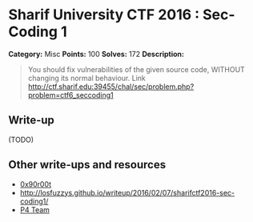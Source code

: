 # Sharif University CTF 2016 : Sec-Coding 1

**Category:** Misc
**Points:** 100
**Solves:** 172
**Description:**

> You should fix vulnerabilities of the given source code, WITHOUT changing its normal behaviour. Link <http://ctf.sharif.edu:39455/chal/sec/problem.php?problem=ctf6_seccoding1>


## Write-up

(TODO)

## Other write-ups and resources

* [0x90r00t](https://0x90r00t.com/2016/02/06/sharif-university-ctf-2016-misc-100-sec-coding-1-write-up/)
* <http://losfuzzys.github.io/writeup/2016/02/07/sharifctf2016-sec-coding1/>
* [P4 Team](https://github.com/p4-team/ctf/tree/master/2016-02-05-sharif/misc_100_seccoding1)
